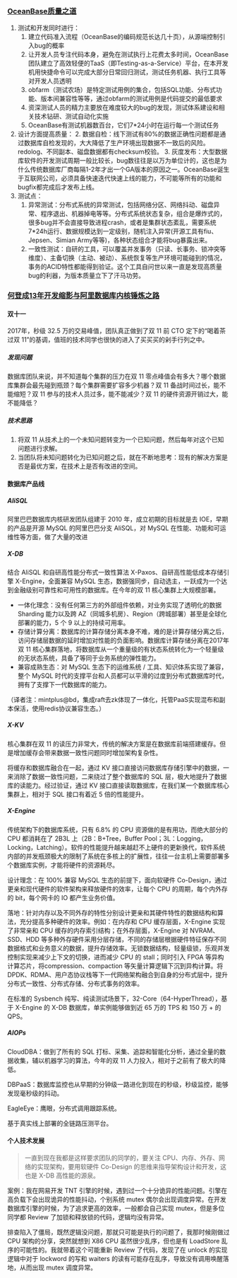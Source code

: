 ### [OceanBase质量之道](https://mp.weixin.qq.com/s/d6mC3EPlPiBAB9R0b70K_g)
1. 测试和开发同时进行：
    1. 建立代码准入流程（OceanBase的编码规范长达几十页），从源端控制引入bug的概率
    2. 让开发人员专注代码本身，避免在测试执行上花费太多时间，OceanBase团队建立了高效轻便的TaaS（即Testing-as-a-Service）平台，在本开发机用快捷命令可以完成大部分日常回归测试，测试任务机器、执行工具等对开发人员透明
    3. obfarm（测试农场）是特定测试用例的集合，包括SQL功能、分布式功能、版本间兼容性等等，通过obfarm的测试用例是代码提交的最低要求
    2. 资深测试人员的精力主要放在难度较大的bug的发现，测试体系建设和相关技术钻研、测试自动化实施
    3. OceanBase有测试机器数百台，它们7*24小时在运行每一个测试任务
2. 设计方面提高质量：
    2. 数据自检：线下测试有80%的数据正确性问题都是通过数据库自检发现的，大大降低了生产环境出现数据不一致后的风险。redolog、不同副本、磁盘数据都有checksum校验。
    3. 灰度发布：大型数据库软件的开发测试周期一般比较长，bug数往往是以万为单位计的，这也是为什么传统数据库厂商每隔1-2年才出一个GA版本的原因之一。OceanBase诞生于互联网公司，必须具备快速迭代快速上线的能力，不可能等所有的功能和bugfix都完成后才发布上线。
3. 测试点：
    1. 异常测试：分布式系统的异常测试，包括网络分区、网络抖动、磁盘异常、程序退出、机器掉电等等。分布式系统状态复杂，组合是爆炸式的，很多bug并不会直接导致进程crash，或者是集群状态紊乱，需要系统7*24h运行、数据规模达到一定级别，随机注入异常(开源工具有fiu、Jepsen、Simian Army等等)，各种状态组合才能将bug暴露出来。
    2. 一致性测试：自研的工具，可以覆盖并发事务（只读、长事务、锁冲突等维度）、主备切换（主动、被动）、系统恢复等生产环境可能碰到的情况，事务的ACID特性都能得到验证。这个工具自问世以来一直是发现高质量bug的利器，为版本质量立下了汗马功劳。

### [何登成13年开发缩影与阿里数据库内核锤炼之路](https://mp.weixin.qq.com/s/nRq7MVPZfjtj3-T_KZOlEg)

#### 双十一
2017年，秒级 32.5 万的交易峰值，团队真正做到了双 11 前 CTO 定下的“喝着茶过双 11”的基调，值班的技术同学也很快的进入了买买买的剁手行列之中。

##### 发现问题
数据库团队来说，并不知道每个集群的压力在双 11 零点峰值会有多大？哪个数据库集群会最先碰到瓶颈？每个集群需要扩容多少机器？双 11 备战时间过长，能不能缩短？双 11 参与的技术人员过多，能不能减少？双 11 的硬件资源开销过大，能不能降低？

##### 技术思路
1. 将双 11 从技术上的一个未知问题转变为一个已知问题，然后每年对这个已知问题进行求解。
2. 当团队将未知问题转化为已知问题之后，就在不断地思考：现有的解决方案是否是最优方案，在技术上是否有改进的空间。

#### 数据库产品线
##### AliSQL
阿里巴巴数据库内核研发团队组建于 2010 年，成立初期的目标就是去 IOE，早期的产品是开源 MySQL 的阿里巴巴分支 AliSQL，对 MySQL 在性能、功能和可运维性等方面，做了大量的改进

##### X-DB
结合 AliSQL 和自研高性能分布式一致性算法 X-Paxos、自研高性能低成本存储引擎 X-Engine，全面兼容 MySQL 生态，数据强同步，自动选主，一跃成为一个达到金融级别可靠性和可用性的数据库。在今年的双 11 核心集群上大规模部署。

* 一体化理念：没有任何第三方的外部组件依赖，对业务实现了透明化的数据 Sharding 能力以及跨 AZ（同城多机房）、Region（跨城部署）甚至是全球化部署的能力，5 个 9 以上的持续可用率。
* 存储计算分离：数据库的计算存储分离本身不难，难的是计算存储分离之后，访问存储层数据的延时增加对性能的负面影响。数据库计算存储分离在2017年双 11 核心集群落地，将数据库从一个重量级的有状态系统转化为一个轻量级的无状态系统，具备了等同于业务系统的弹性能力。
* 兼容成熟生态：对 MySQL 生态下的运维系统 / 工具、知识体系实现了兼容，整个 MySQL 时代的支撑平台和人员都可以平滑的过度到分布式数据库时代，拥有了支撑下一代数据库的能力。

（译者注：mintplus@bd，集成raft去zk体现了一体化，托管PaaS实现混布和副本保活，使用redis协议兼容生态。）

##### X-KV
核心集群在双 11 的读压力非常大，传统的解决方案是在数据库前端搭建缓存。但是增加缓存会带来数据一致性问题同时增加架构复杂性。

将缓存和数据库融合在一起，通过 KV 接口直接访问数据库存储引擎中的数据，一来消除了数据一致性问题，二来绕过了整个数据库的 SQL 层，极大地提升了数据库的读能力。经过验证，通过 KV 接口直接读取数据库，在我们某一个数据库核心集群上，相对于 SQL 接口有着近 5 倍的性能提升。

##### X-Engine
传统架构下的数据库系统，只有 6.8% 的 CPU 资源做的是有用功，而绝大部分的 CPU 都消耗在了 2B3L 上（2B：B+Tree，Buffer Pool；3L：Logging，Locking，Latching）。软件的性能提升越来越赶不上硬件的更新换代，软件系统内部的并发瓶颈极大的限制了系统在多核上的扩展性，往往一台主机上需要部署多个数据库实例，才能将硬件的资源耗尽。

设计理念：在 100% 兼容 MySQL 生态的前提下，面向软硬件 Co-Design，通过更亲和现代硬件的软件架构来释放硬件的效率，让每个 CPU 的周期，每个内外存的 bit，每个网卡的 IO 都产生业务价值。

落地：针对内存以及不同外存的特性分别设计更亲和其硬件特性的数据结构和算法，充分提高多种硬件的效率。例如：在内存和 CPU 缓存层面，X-Engine 实现了非常亲和 CPU 缓存的内存索引结构；在外存层面，X-Engine 对 NVRAM、SSD、HDD 等多种外存硬件采用分层存储，不同的存储层根据硬件特征保存不同数据格式和业务意义的数据，提升存储效率。无锁数据结构，轻量级锁，乐观并发控制实现来减少上下文的切换，进而减少 CPU 的 stall；同时引入 FPGA 等异构计算芯片，将compression、compaction 等矢量计算逻辑下沉到异构计算。将 DPDK、RDMA、用户态协议栈等下一代网络架构融合到自身的分布式层中，提升分布式一致性、分布式存储、分布式事务的效率。

在标准的 Sysbench 纯写、纯读测试场景下，32-Core（64-HyperThread），基于 X-Engine 的 X-DB 数据库，单实例能够做到近 65 万的 TPS 和 150 万 + 的 QPS。

##### AIOPs
CloudDBA：做到了所有的 SQL 打标、采集、追踪和智能化分析，通过全量的数据收集，辅以机器学习的算法，今年的双 11 人力投入，相对于之前有了极大的降低。

DBPaaS：数据库监控也从早期的分钟级一路进化到现在的秒级，秒级监控，能够发现毫秒级的抖动。

EagleEye：鹰眼，分布式调用跟踪系统。

基于真实线上部署的全链路压测平台。

#### 个人技术发展
>一直到现在我都是这样要求团队的同学的，要关注 CPU、内存、外存、网络的实现架构，要用软硬件 Co-Design 的思维来指导架构设计和开发，这也是 X-DB 高性能的源泉。

案例：我在网易开发 TNT 引擎的时候，遇到过一个十分诡异的性能问题。引擎在高负载下会出现诡异的性能抖动，个别系统 mutex 偶尔会出现调度异常。在开发数据库引擎的时候，为了追求更高的效率，一般都会自己实现 mutex，但是多位同学都 Review 了加锁和释放锁的代码，逻辑均没有异常。

排查陷入了僵局，既然逻辑没问题，那就只可能是执行的问题了，我那时候刚做过 CPU 架构的分享，突然就想到 X86 CPU 虽然很少乱序，但也是有 LoadStore 乱序的可能性的。我就带着这个可能重新 Review 了代码，发现了在 unlock 的实现逻辑中对于 lockword 的写和 waiters 的读有可能存在乱序，导致没有调用唤醒落地，从而出现 mutex 调度异常。